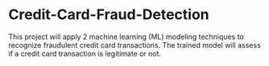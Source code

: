 # Credit-Card-Fraud-Detection
This project will apply 2 machine learning (ML) modeling techniques to recognize fraudulent credit card transactions. The trained model will assess if a credit card transaction is legitimate or not.
